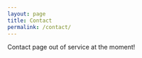 ```yaml
---
layout: page
title: Contact
permalink: /contact/
---
```



Contact page out of service at the moment!
